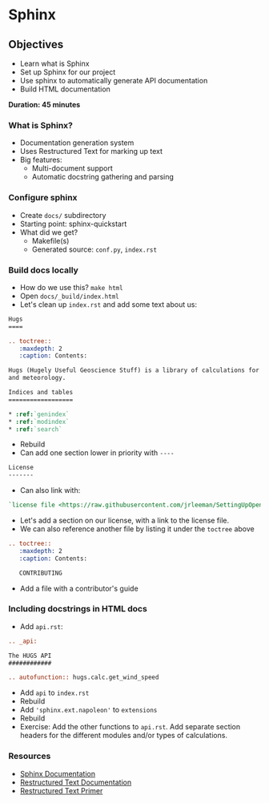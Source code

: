 # Sphinx

## Objectives

- Learn what is Sphinx
- Set up Sphinx for our project
- Use sphinx to automatically generate API documentation
- Build HTML documentation

**Duration: 45 minutes**

### What is Sphinx?

- Documentation generation system
- Uses Restructured Text for marking up text
- Big features:
    - Multi-document support
    - Automatic docstring gathering and parsing

### Configure sphinx

- Create `docs/` subdirectory
- Starting point: sphinx-quickstart
- What did we get?
    - Makefile(s)
    - Generated source: `conf.py`, `index.rst`

### Build docs locally

- How do we use this? `make html`
- Open `docs/_build/index.html`
- Let's clean up `index.rst` and add some text about us:

```rst
Hugs
====

.. toctree::
   :maxdepth: 2
   :caption: Contents:

Hugs (Hugely Useful Geoscience Stuff) is a library of calculations for geophysics
and meteorology.

Indices and tables
==================

* :ref:`genindex`
* :ref:`modindex`
* :ref:`search`
```

- Rebuild
- Can add one section lower in priority with `----`

```rst
License
-------
```

- Can also link with:

```rst
`license file <https://raw.githubusercontent.com/jrleeman/SettingUpOpenSource/master/LICENSE>`_
```

- Let's add a section on our license, with a link to the license file.
- We can also reference another file by listing it under the `toctree` above

```rst
.. toctree::
   :maxdepth: 2
   :caption: Contents:

   CONTRIBUTING
```

- Add a file with a contributor's guide

### Including docstrings in HTML docs

- Add `api.rst`:

```rst
.. _api:

The HUGS API
############

.. autofunction:: hugs.calc.get_wind_speed

```

- Add `api` to `index.rst`
- Rebuild
- Add `'sphinx.ext.napoleon'` to `extensions`
- Rebuild
- Exercise: Add the other functions to `api.rst`. Add separate section headers for the different modules and/or types of calculations.

### Resources

- [Sphinx Documentation](http://www.sphinx-doc.org/en/master/)
- [Restructured Text Documentation](http://docutils.sourceforge.net/rst.html)
- [Restructured Text Primer](http://docutils.sourceforge.net/docs/user/rst/quickstart.html)